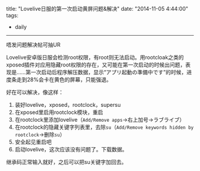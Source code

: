 title: "Lovelive日服的第一次启动黄屏问题&解决"
date: "2014-11-05 4:44:00"
tags:
- daily
---
唔发问题解决帖可抽UR

Lovelive安卓版日服会检测root权限，有root则无法启动。用rootcloak之类的xposed插件对应用隐藏root权限的存在，又可能在第一次启动的时候出问题，表现是……第一次启动后程序解压数据，显示“アプリ起動の準備中です”的时候，进度条走到28%会卡在黄色的屏幕，只能强退。

好在可以解决，像这样：

1. 装好lovelive，xposed，rootclock，supersu
2. 在xposed里启用rootclock模块，重启
3. 在rootclock里添加lovelive（`Add/Remove apps`→右上加号→ラブライブ）
4. 在rootclock的隐藏关键字列表里，去除`su`（`Add/Remove keywords hidden by rootclock`→删除`su`）
5. 安全起见重启吧
6. 启动lovelive，这次应该没有问题了。下载数据。

继承码正常输入就好，之后可以把su关键字加回去。